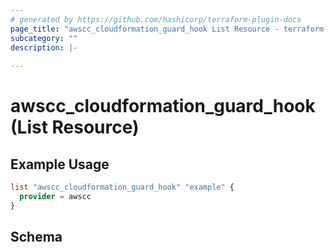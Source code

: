```yaml
---
# generated by https://github.com/hashicorp/terraform-plugin-docs
page_title: "awscc_cloudformation_guard_hook List Resource - terraform-provider-awscc"
subcategory: ""
description: |-
  
---
```


# awscc_cloudformation_guard_hook (List Resource)



## Example Usage

```terraform
list "awscc_cloudformation_guard_hook" "example" {
  provider = awscc
}
```

<!-- schema generated by tfplugindocs -->
## Schema
